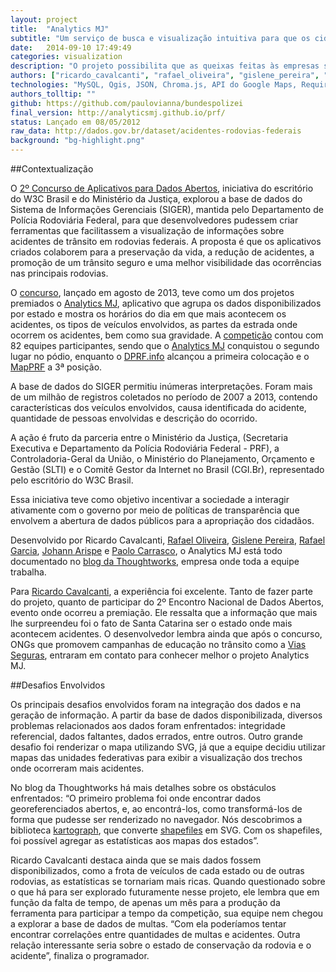 ```yaml
---
layout: project
title:  "Analytics MJ"
subtitle: "Um serviço de busca e visualização intuitiva para que os cidadãos possam se orientar em um processo de decisão de compra"
date:   2014-09-10 17:49:49
categories: visualization
description: "O projeto possibilita que as queixas feitas às empresas sejam filtradas pelo gênero dos consumidores e pelo estado de atendimento das reclamações pelo fornecedor. Com apenas um clique no gráfico ou no texto é possível ativar o filtro, que mostrará os gráficos correspondentes à porcentagem total de reclamações."
authors: ["ricardo_cavalcanti", "rafael_oliveira", "gislene_pereira", "rafael_garcia", "johan_arispe", "paolo_carrasco"]
technologies: "MySQL, Qgis, JSON, Chroma.js, API do Google Maps, Require.js, Knockout"
authors_tolltip: ""
github: https://github.com/paulovianna/bundespolizei
final_version: http://analyticsmj.github.io/prf/
status: Lançado em 08/05/2012
raw_data: http://dados.gov.br/dataset/acidentes-rodovias-federais
background: "bg-highlight.png"
---
```


##Contextualização

O [2º Concurso de Aplicativos para Dados Abertos](http://www.w3c.br/Home/ConcursoAplicativos), iniciativa do escritório do W3C Brasil e do Ministério da Justiça, explorou a base de dados do Sistema de Informações Gerenciais (SIGER), mantida pelo Departamento de Polícia Rodoviária Federal, para que desenvolvedores pudessem criar ferramentas que facilitassem a visualização de informações sobre acidentes de trânsito em rodovias federais. A proposta é que os aplicativos criados colaborem para a preservação da vida, a redução de acidentes, a promoção de um trânsito seguro e uma melhor visibilidade das ocorrências nas principais rodovias.

O [concurso](http://www.w3c.br/Noticias/ConcursoMJW3C2), lançado em agosto de 2013, teve como um dos projetos premiados o [Analytics MJ](http://analyticsmj.github.io/prf/), aplicativo que agrupa os dados disponibilizados por estado e mostra os horários do dia em que mais acontecem os acidentes, os tipos de veículos envolvidos, as partes da estrada onde ocorrem os acidentes, bem como sua gravidade. A [competição](http://www.w3c.br/pub/Home/ConcursoAplicativos/Prioridades_para_o_desenvolvimento_de_aplicativos.pdf) contou com 82 equipes participantes, sendo que o [Analytics MJ](https://github.com/paulovianna/bundespolizei) conquistou o segundo lugar no pódio, enquanto o [DPRF.info](http://www.dprf.info/) alcançou a primeira colocação e o [MapPRF](http://200.132.38.42/mapprf/) a 3ª posição.

A base de dados do SIGER permitiu inúmeras interpretações. Foram mais de um milhão de registros coletados no período de 2007 a 2013, contendo características dos veículos envolvidos, causa identificada do acidente, quantidade de pessoas envolvidas e descrição do ocorrido.

A ação é fruto da parceria entre o Ministério da Justiça, (Secretaria Executiva e Departamento da Polícia Rodoviária Federal - PRF), a Controladoria-Geral da União, o Ministério do Planejamento, Orçamento e Gestão (SLTI) e o Comitê Gestor da Internet no Brasil (CGI.Br), representado pelo escritório do W3C Brasil.

Essa iniciativa teve como objetivo incentivar a sociedade a interagir ativamente com o governo por meio de políticas de transparência que envolvem a abertura de dados públicos para a apropriação dos cidadãos.

Desenvolvido por Ricardo Cavalcanti, [Rafael Oliveira](https://github.com/ludug3r0), [Gislene Pereira](https://github.com/pereiragislene), [Rafael Garcia](https://github.com/rafbgarcia), [Johann Arispe](https://github.com/johannarispe) e [Paolo Carrasco](https://github.com/paolocarrasco), o Analytics MJ está todo documentado no [blog da Thoughtworks](http://www.thoughtworks.com/pt/insights/blog/melhorando-seguranca-das-estradas-brasileiras), empresa onde toda a equipe trabalha.

Para [Ricardo Cavalcanti](https://github.com/rcaval), a experiência foi excelente. Tanto de fazer parte do projeto, quanto de participar do 2º Encontro Nacional de Dados Abertos, evento onde ocorreu a premiação. Ele ressalta que a informação que mais lhe surpreendeu foi o fato de Santa Catarina ser o estado onde mais acontecem acidentes. O desenvolvedor lembra ainda que após o concurso, ONGs que promovem campanhas de educação no trânsito como a [Vias Seguras](http://www.vias-seguras.com/), entraram em contato para conhecer melhor o projeto Analytics MJ.

##Desafios Envolvidos

Os principais desafios envolvidos foram na integração dos dados e na geração de informação. A partir da base de dados disponibilizada, diversos problemas relacionados aos dados foram enfrentados: integridade referencial, dados faltantes, dados errados, entre outros. Outro grande desafio foi renderizar o mapa utilizando SVG, já que a equipe decidiu utilizar mapas das unidades federativas para exibir a visualização dos trechos onde ocorreram mais acidentes.

No blog da Thoughtworks há mais detalhes sobre os obstáculos enfrentados: “O primeiro problema foi onde encontrar dados georeferenciados abertos, e, ao encontrá-los, como transformá-los de forma que pudesse ser renderizado no navegador. Nós descobrimos a biblioteca [kartograph](http://kartograph.org/), que converte [shapefiles](http://pt.wikipedia.org/wiki/Shapefile) em SVG. Com os shapefiles, foi possível agregar as estatísticas aos mapas dos estados”.

Ricardo Cavalcanti destaca ainda que se mais dados fossem disponibilizados, como a frota de veículos de cada estado ou de outras rodovias, as estatísticas se tornariam mais ricas. Quando questionado sobre o que há para ser explorado futuramente nesse projeto, ele lembra que em função da falta de tempo, de apenas um mês para a produção da ferramenta para participar a tempo da competição, sua equipe nem chegou a explorar a base de dados de multas. “Com ela poderíamos tentar encontrar correlações entre quantidades de multas e acidentes. Outra relação interessante seria sobre o estado de conservação da rodovia e o acidente”, finaliza o programador.












